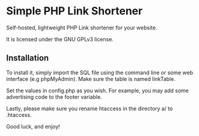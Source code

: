 # Simple PHP Link Shortener

Self-hosted, lightweight PHP Link shortener for your website.

It is licensed under the GNU GPLv3 license.

## Installation

To install it, simply import the SQL file using the command line or some web interface (e.g phpMyAdmin). 
Make sure the table is named linkTable.

Set the values in config.php as you wish. For example, you may add some advertising code to the footer variable.

Lastly, please make sure you rename htaccess in the directory a/ to .htaccess.

Good luck, and enjoy!



